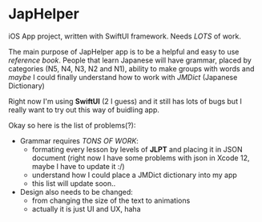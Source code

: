 # JapHelper
iOS App project, written with SwiftUI framework. Needs *LOTS* of work.

The main purpose of JapHelper app is to be a helpful and easy to use *reference book*. 
People that learn Japanese will have grammar, placed by categories (N5, N4, N3, N2 and N1), ability to make groups with words and *maybe* I could finally understand how to work with *JMDict* (Japanese Dictionary)

Right now I'm using **SwiftUI** (2 I guess) and it still has lots of bugs but I really want to try out this way of buidling app.

Okay so here is the list of problems(?):
- Grammar requires *TONS OF WORK*: 
  - formating every lesson by levels of **JLPT** and placing it in JSON document (right now I have some problems with json in Xcode 12, maybe I have to update it :/)
  - understand how I could place a JMDict dictionary into my app
  - this list will update soon..
- Design also needs to be changed:
  - from changing the size of the text to animations
  - actually it is just UI and UX, haha
  

